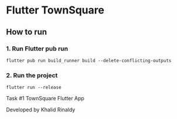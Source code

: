 
# Flutter TownSquare

## How to run

### 1. Run Flutter pub run

```
flutter pub run build_runner build --delete-conflicting-outputs
```

### 2. Run the project

```
flutter run --release
```

Task #1 TownSquare Flutter App

Developed by Khalid Rinaldy

